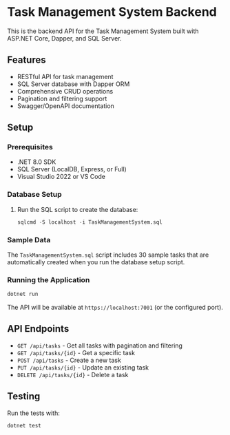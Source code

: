 # Task Management System Backend

This is the backend API for the Task Management System built with ASP.NET Core, Dapper, and SQL Server.

## Features

- RESTful API for task management
- SQL Server database with Dapper ORM
- Comprehensive CRUD operations
- Pagination and filtering support
- Swagger/OpenAPI documentation

## Setup

### Prerequisites
- .NET 8.0 SDK
- SQL Server (LocalDB, Express, or Full)
- Visual Studio 2022 or VS Code

### Database Setup
1. Run the SQL script to create the database:
   ```sql
   sqlcmd -S localhost -i TaskManagementSystem.sql
   ```

### Sample Data
The `TaskManagementSystem.sql` script includes 30 sample tasks that are automatically created when you run the database setup script.

### Running the Application
```bash
dotnet run
```

The API will be available at `https://localhost:7001` (or the configured port).

## API Endpoints

- `GET /api/tasks` - Get all tasks with pagination and filtering
- `GET /api/tasks/{id}` - Get a specific task
- `POST /api/tasks` - Create a new task
- `PUT /api/tasks/{id}` - Update an existing task
- `DELETE /api/tasks/{id}` - Delete a task

## Testing

Run the tests with:
```bash
dotnet test
``` 
